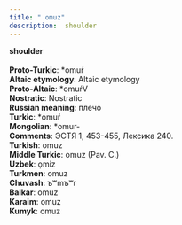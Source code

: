 ```yaml
---
title: " omuz"
description:  shoulder
---
```

<strong> shoulder</strong><br><br>
<strong>Proto-Turkic</strong>:  *omuŕ<br>
<strong>Altaic etymology</strong>:  Altaic etymology<br>
<strong> Proto-Altaic</strong>:  *omuŕV<br>
<strong>Nostratic</strong>:  Nostratic<br>
<strong>Russian meaning</strong>:  плечо<br>
<strong>Turkic</strong>:  *omuŕ<br>
<strong>Mongolian</strong>:  *omur-<br>
<strong>Comments</strong>:  ЭСТЯ 1, 453-455, Лексика 240.<br>
<strong>Turkish</strong>:  omuz<br>
<strong>Middle Turkic</strong>:  omuz (Pav. C.)<br>
<strong>Uzbek</strong>:  ọmiz<br>
<strong>Turkmen</strong>:  omuz<br>
<strong>Chuvash</strong>:  ъʷmъʷr<br>
<strong>Balkar</strong>:  omuz<br>
<strong>Karaim</strong>:  omuz<br>
<strong>Kumyk</strong>:  omuz<br>


